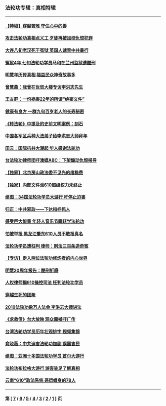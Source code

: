 ### 法轮功专辑：真相特辑
---
#### [【特稿】穿越苦难 守住心中的善](../../pages/nf4389/n13784979.md?07260430) 
#### [攻击法轮功真相点义工 歹徒再被加控仇恨犯罪](../../pages/nf4389/n13601019.md?07260430) 
#### [大连八旬老汉死于冤狱 英国人谴责中共暴行](../../pages/nf4389/n13480118.md?07260430) 
#### [冤狱4年 七旬法轮功学员马和在兰州监狱遭酷刑](../../pages/nf4389/n13304688.md?07260430) 
#### [明慧年历传真相 福益民众神奇故事多](../../pages/nf4389/n13294545.md?07260430) 
#### [曾慧燕：我曾在世贸大楼专访李洪志先生](../../pages/nf4389/n12898729.md?07260430) 
#### [王友群：一份祸害22年的所谓“绝密文件”](../../pages/nf4389/n12871750.md?07260430) 
#### [健康有良方 一群九旬百岁老人的长寿秘密](../../pages/nf4389/n12847475.md?07260430) 
#### [《转法轮》中提及的史前文明案例：刻石](../../pages/nf4389/n12758577.md?07260430) 
#### [中国各军区兵种大法弟子给李洪志大师拜年](../../pages/nf4389/n12750047.md?07260430) 
#### [田云：国际抗共大潮起 华人感谢法轮功](../../pages/nf4389/n12357708.md?07260430) 
#### [台法轮功律师团吁澳媒ABC：下架煽动仇恨报导](../../pages/nf4389/n12279917.md?07260430) 
#### [【独家】北京房山政法委不见光的维稳费](../../pages/nf4389/n12031979.md?07260430) 
#### [【独家】内部文件泄610超级权力未终止](../../pages/nf4389/n12023895.md?07260430) 
#### [组图：34国法轮功学员大游行 吁停止迫害](../../pages/nf4389/n11492658.md?07260430) 
#### [归正：中共邪政——下达指标抓人](../../pages/nf4389/n11474770.md?07260430) 
#### [感受巨大能量 年轻人音乐节踊跃学法轮功](../../pages/nf4389/n11441981.md?07260430) 
#### [怕被举报 黑龙江肇东610人员不敢报真名](../../pages/nf4389/n11436499.md?07260430) 
#### [法轮功学员遭枉判 律师：刑法三百条造奇冤](../../pages/nf4389/n11433943.md?07260430) 
#### [【专访】走入两位法轮功修炼者的内心世界](../../pages/nf4389/n11415623.md?07260430) 
#### [明慧20周年报告：酷刑折磨](../../pages/nf4389/n11387954.md?07260430) 
#### [人权律师揭610操控司法 枉判法轮功学员](../../pages/nf4389/n11313370.md?07260430) 
#### [穿越生死的团聚](../../pages/nf4389/n11258922.md?07260430) 
#### [2019法轮功逾万人法会 李洪志大师讲法](../../pages/nf4389/n11265303.md?07260430) 
#### [《求救信》台大放映 观众震撼吁广传](../../pages/nf4389/n10922251.md?07260430) 
#### [台湾法轮功学员历年壮观排字 视频集锦](../../pages/nf4389/n10878789.md?07260430) 
#### [俞晓薇：中共迫害法轮功加剧 误国害民](../../pages/nf4389/n10859260.md?07260430) 
#### [组图：亚洲十多国法轮功学员 首尔大游行](../../pages/nf4389/n10781149.md?07260430) 
#### [法轮功布拉格大游行 游客驻足了解真相](../../pages/nf4389/n10749360.md?07260430) 
#### [云南“610”政法系统 恶运缠身的78人](../../pages/nf4389/n10747534.md?07260430) 

---
#### 第 [ [7](./7.md?07260430) / [6](./6.md?07260430) / [5](./5.md?07260430) / [4](./4.md?07260430) / [3](./3.md?07260430) / [2](./2.md?07260430) / [1](./1.md?07260430) ] 页
